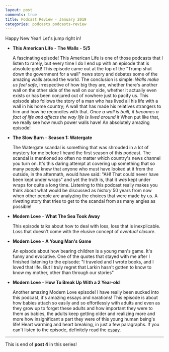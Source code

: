 ```yaml
---
layout: post
comments: true
title: Podcast Review - January 2019
categories: podcasts podcasts-review
---
```


Happy New Year! Let's jump right in!

* **This American Life** - **The Walls** - **5/5**

    A fascinating episode! This American Life is one of those podcasts that I
    listen to rarely, but every time I do I end up with an episode that is
    absolute gold! This episode came out at the top of the "Trump shut down the
    government for a wall" news story and debates some of the amazing walls
    around the world. The conclusion is simple: _Walls make us feel safe_,
    irrespective of how big they are, whether there's another wall on the other
    side of the wall on _our_ side, whether it actually even exists or has been
    conjured out of nowhere just to pacify us. This episode also follows the
    story of a man who has lived all his life with a wall in his home country; A
    wall that has made his relatives strangers to him and how he reconciles with
    that. _Once a wall is built, it becomes a fact of life and affects the way
    life is lived around it_ When put like that, we really see how much power
    walls have! An absolutely amazing episode!

* **The Slow Burn** - **Season 1: Watergate**

    The Watergate scandal is something that was shrouded in a lot of mystery
    for me before I heard the first season of this podcast. The scandal is
    mentioned so often no matter which country's news channel you turn on. It's
    this daring attempt at covering up something that so many people knew that
    anyone who must have looked at it from the outside, in the aftermath, would
    have said: "AH! That could never have been kept under wraps" and yet the
    truth is, that it _was_ kept under wraps for quite a long time. Listening to
    this podcast really makes you think about what would be discussed as
    _history_ 50 years from now when other people are analyzing the choices that
    were made by us. A rivetting story that tries to get to the scandal from as
    many angles as possible!

* **Modern Love** - **What The Sea Took Away**

    This episode talks about how to deal with loss, loss that is inexplicable.
    Loss that doesn't come with the elusive concept of _eventual closure_.

* **Modern Love** - **A Young Man's Game**

    An episode about how bearing children is a young man's game. It's funny and
    evocative. One of the quotes that stayed with me after I finished listening
    to the episode: "I traveled and I wrote books, and I loved that life.  But I
    truly regret that Larkin hasn't gotten to know to know my mother, other than
    through our stories"

* **Modern Love** - **How To Break Up With a 2 Year-old**

    Another amazing Modern Love episode! I have really been sucked into this
    podcast, it's amazing essays and narations! This episode is about how babies
    attach so easily and so effortlessly with adults and even as they grow up to
    forget these adults and how important they were to them as babies, the
    adults keep getting older and realizing more and more how insignificant a
    part they were of this young human being's life! Heart warming and heart
    breaking, in just a few paragraphs. If you can't listen to the episode,
    definitely read the [essay][1].

***

This is end of **post 4** in this series!

[1]: https://www.wbur.org/modernlove/2018/11/07/how-to-break-up-phillips-sandell
